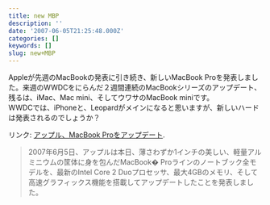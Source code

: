 ```yaml
---
title: new MBP
description: ''
date: '2007-06-05T21:25:48.000Z'
categories: []
keywords: []
slug: new+MBP
---
```

Appleが先週のMacBookの発表に引き続き、新しいMacBook Proを発表しました。来週のWWDCをにらんだ２週間連続のMacBookシリーズのアップデート、残るは、iMac、Mac mini、そしてウワサのMacBook miniです。  
WWDCでは、iPhoneと、Leopardがメインになると思いますが、新しいハードは発表されるのでしょうか？

リンク: [アップル、MacBook Proをアップデート](http://www.apple.com/jp/news/2007/jun/05mbp.html "アップル、MacBook Proをアップデート").

> 2007年6月5日、アップルは本日、薄さわずか1インチの美しい、軽量アルミニウムの筐体に身を包んだMacBook� Proラインのノートブック全モデルを、最新のIntel Core 2 Duoプロセッサ、最大4GBのメモリ、そして高速グラフィックス機能を搭載してアップデートしたことを発表しました。